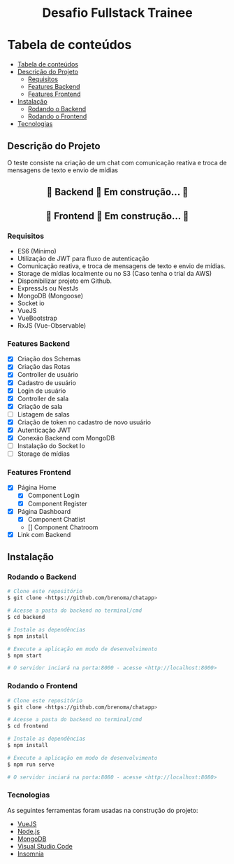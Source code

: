 <h1 align="center">Desafio Fullstack Trainee</h1>

Tabela de conteúdos
=================
<!--ts-->
   * [Tabela de conteúdos](#tabela-de-conteúdos)
   * [Descrição do Projeto](#descrição-do-projeto)
      * [Requisitos](#requisitos)
      * [Features Backend](#features-backend)
      * [Features Frontend](#features-backend)
   * [Instalação](#instalação)
      * [Rodando o Backend](#rodando-o-backend)
      * [Rodando o Frontend](#rodando-o-frontend)
   * [Tecnologias](#tecnologias)
<!--te-->

## Descrição do Projeto

<p align="left">O teste consiste na criação de um chat com comunicação reativa e troca de mensagens de texto e envio de mídias</p>

<h2 align="center"> 
	🚧  Backend 🚀 Em construção...  🚧
</h4>

<h2 align="center"> 
	🚧  Frontend 🚀 Em construção...  🚧
</h4>

### Requisitos

- ES6 (Mínimo)
- Utilização de JWT para fluxo de autenticação
- Comunicação reativa, e troca de mensagens de texto e envio de mídias.
- Storage de mídias localmente ou no S3 (Caso tenha o trial da AWS)
- Disponibilizar projeto em Github.
- ExpressJs ou NestJs
- MongoDB (Mongoose)
- Socket io
- VueJS
- VueBootstrap
- RxJS (Vue-Observable)

### Features Backend

- [x] Criação dos Schemas
- [x] Criação das Rotas
- [x] Controller de usuário
- [x] Cadastro de usuário
- [x] Login de usuário
- [x] Controller de sala
- [x] Criação de sala
- [ ] Listagem de salas
- [x] Criação de token no cadastro de novo usuário
- [x] Autenticação JWT
- [x] Conexão Backend com MongoDB
- [ ] Instalação do Socket Io
- [ ] Storage de mídias

### Features Frontend

- [x] Página Home
   - [x] Component Login
   - [x] Component Register
- [x] Página Dashboard
   - [x] Component Chatlist
   - [] Component Chatroom
- [x] Link com Backend

## Instalação


### Rodando o Backend


```bash
# Clone este repositório
$ git clone <https://github.com/brenoma/chatapp>

# Acesse a pasta do backend no terminal/cmd
$ cd backend

# Instale as dependências
$ npm install

# Execute a aplicação em modo de desenvolvimento
$ npm start

# O servidor inciará na porta:8000 - acesse <http://localhost:8000>
```

### Rodando o Frontend


```bash
# Clone este repositório
$ git clone <https://github.com/brenoma/chatapp>

# Acesse a pasta do backend no terminal/cmd
$ cd frontend

# Instale as dependências
$ npm install

# Execute a aplicação em modo de desenvolvimento
$ npm run serve

# O servidor inciará na porta:8080 - acesse <http://localhost:8080>
```

### Tecnologias

As seguintes ferramentas foram usadas na construção do projeto:

- [VueJS](https://vuejs.org/)
- [Node.js](https://nodejs.org/en/)
- [MongoDB](https://www.mongodb.com/)
- [Visual Studio Code](https://code.visualstudio.com/)
- [Insomnia](https://insomnia.rest)


